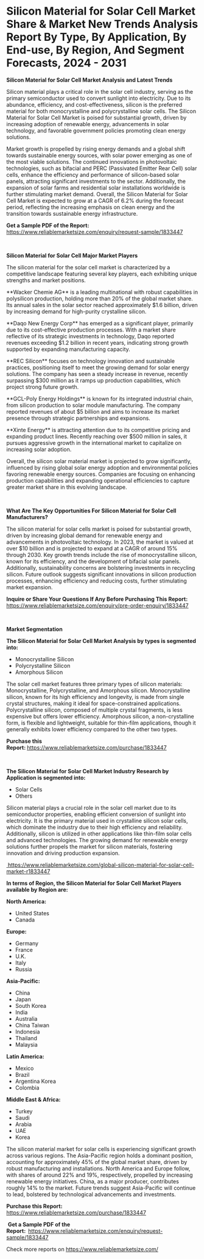 <p><h1>Silicon Material for Solar Cell Market Share & Market New Trends Analysis Report By Type, By Application, By End-use, By Region, And Segment Forecasts, 2024 - 2031</h1></p><p><strong>Silicon Material for Solar Cell Market Analysis and Latest Trends</strong></p>
<p><p>Silicon material plays a critical role in the solar cell industry, serving as the primary semiconductor used to convert sunlight into electricity. Due to its abundance, efficiency, and cost-effectiveness, silicon is the preferred material for both monocrystalline and polycrystalline solar cells. The Silicon Material for Solar Cell Market is poised for substantial growth, driven by increasing adoption of renewable energy, advancements in solar technology, and favorable government policies promoting clean energy solutions. </p><p>Market growth is propelled by rising energy demands and a global shift towards sustainable energy sources, with solar power emerging as one of the most viable solutions. The continued innovations in photovoltaic technologies, such as bifacial and PERC (Passivated Emitter Rear Cell) solar cells, enhance the efficiency and performance of silicon-based solar panels, attracting significant investments to the sector. Additionally, the expansion of solar farms and residential solar installations worldwide is further stimulating market demand. Overall, the Silicon Material for Solar Cell Market is expected to grow at a CAGR of 6.2% during the forecast period, reflecting the increasing emphasis on clean energy and the transition towards sustainable energy infrastructure.</p></p>
<p><strong>Get a Sample PDF of the Report:&nbsp;</strong> <a href="https://www.reliablemarketsize.com/enquiry/request-sample/1833447?utm_campaign=1939&utm_medium=2&utm_source=Github&utm_content=ia&utm_term=01012025&utm_id=silicon-material-for-solar-cell">https://www.reliablemarketsize.com/enquiry/request-sample/1833447</a></p>
<p>&nbsp;</p>
<p><strong>Silicon Material for Solar Cell Major Market Players</strong></p>
<p><p>The silicon material for the solar cell market is characterized by a competitive landscape featuring several key players, each exhibiting unique strengths and market positions. </p><p>**Wacker Chemie AG** is a leading multinational with robust capabilities in polysilicon production, holding more than 20% of the global market share. Its annual sales in the solar sector reached approximately $1.6 billion, driven by increasing demand for high-purity crystalline silicon.</p><p>**Daqo New Energy Corp** has emerged as a significant player, primarily due to its cost-effective production processes. With a market share reflective of its strategic investments in technology, Daqo reported revenues exceeding $1.2 billion in recent years, indicating strong growth supported by expanding manufacturing capacity.</p><p>**REC Silicon** focuses on technology innovation and sustainable practices, positioning itself to meet the growing demand for solar energy solutions. The company has seen a steady increase in revenue, recently surpassing $300 million as it ramps up production capabilities, which project strong future growth.</p><p>**GCL-Poly Energy Holdings** is known for its integrated industrial chain, from silicon production to solar module manufacturing. The company reported revenues of about $5 billion and aims to increase its market presence through strategic partnerships and expansions.</p><p>**Xinte Energy** is attracting attention due to its competitive pricing and expanding product lines. Recently reaching over $500 million in sales, it pursues aggressive growth in the international market to capitalize on increasing solar adoption.</p><p>Overall, the silicon solar material market is projected to grow significantly, influenced by rising global solar energy adoption and environmental policies favoring renewable energy sources. Companies are focusing on enhancing production capabilities and expanding operational efficiencies to capture greater market share in this evolving landscape.</p></p>
<p>&nbsp;</p>
<p><strong>What Are The Key Opportunities For Silicon Material for Solar Cell Manufacturers?</strong></p>
<p><p>The silicon material for solar cells market is poised for substantial growth, driven by increasing global demand for renewable energy and advancements in photovoltaic technology. In 2023, the market is valued at over $10 billion and is projected to expand at a CAGR of around 15% through 2030. Key growth trends include the rise of monocrystalline silicon, known for its efficiency, and the development of bifacial solar panels. Additionally, sustainability concerns are bolstering investments in recycling silicon. Future outlook suggests significant innovations in silicon production processes, enhancing efficiency and reducing costs, further stimulating market expansion.</p></p>
<p><strong>Inquire or Share Your Questions If Any Before Purchasing This Report:</strong> <a href="https://www.reliablemarketsize.com/enquiry/pre-order-enquiry/1833447?utm_campaign=1939&utm_medium=2&utm_source=Github&utm_content=ia&utm_term=01012025&utm_id=silicon-material-for-solar-cell">https://www.reliablemarketsize.com/enquiry/pre-order-enquiry/1833447</a></p>
<p>&nbsp;</p>
<p><strong>Market Segmentation</strong></p>
<p><strong>The Silicon Material for Solar Cell Market Analysis by types is segmented into:</strong></p>
<p><ul><li>Monocrystalline Silicon</li><li>Polycrystalline Silicon</li><li>Amorphous Silicon</li></ul></p>
<p><p>The solar cell market features three primary types of silicon materials: Monocrystalline, Polycrystalline, and Amorphous silicon. Monocrystalline silicon, known for its high efficiency and longevity, is made from single crystal structures, making it ideal for space-constrained applications. Polycrystalline silicon, composed of multiple crystal fragments, is less expensive but offers lower efficiency. Amorphous silicon, a non-crystalline form, is flexible and lightweight, suitable for thin-film applications, though it generally exhibits lower efficiency compared to the other two types.</p></p>
<p><strong>Purchase this Report:&nbsp;</strong><a href="https://www.reliablemarketsize.com/purchase/1833447?utm_campaign=1939&utm_medium=2&utm_source=Github&utm_content=ia&utm_term=01012025&utm_id=silicon-material-for-solar-cell">https://www.reliablemarketsize.com/purchase/1833447</a></p>
<p>&nbsp;</p>
<p><strong>The Silicon Material for Solar Cell Market Industry Research by Application is segmented into:</strong></p>
<p><ul><li>Solar Cells</li><li>Others</li></ul></p>
<p><p>Silicon material plays a crucial role in the solar cell market due to its semiconductor properties, enabling efficient conversion of sunlight into electricity. It is the primary material used in crystalline silicon solar cells, which dominate the industry due to their high efficiency and reliability. Additionally, silicon is utilized in other applications like thin-film solar cells and advanced technologies. The growing demand for renewable energy solutions further propels the market for silicon materials, fostering innovation and driving production expansion.</p></p>
<p><a href="https://www.reliablemarketsize.com/global-silicon-material-for-solar-cell-market-r1833447?utm_campaign=1939&utm_medium=2&utm_source=Github&utm_content=ia&utm_term=01012025&utm_id=silicon-material-for-solar-cell">&nbsp;https://www.reliablemarketsize.com/global-silicon-material-for-solar-cell-market-r1833447</a></p>
<p><strong>In terms of Region, the Silicon Material for Solar Cell Market Players available by Region are:</strong></p>
<p>
    <p> <strong> North America: </strong>
        <ul>
            <li>United States</li>
            <li>Canada</li>
        </ul>
        </p> 
    <p> <strong> Europe: </strong>
        <ul>
            <li>Germany</li>
            <li>France</li>
            <li>U.K.</li>
            <li>Italy</li>
            <li>Russia</li>
        </ul>
        </p> 
    <p> <strong> Asia-Pacific: </strong>
        <ul>
            <li>China</li>
            <li>Japan</li>
            <li>South Korea</li>
            <li>India</li>
            <li>Australia</li>
            <li>China Taiwan</li>
            <li>Indonesia</li>
            <li>Thailand</li>
            <li>Malaysia</li>
        </ul>
        </p> 
    <p> <strong> Latin America: </strong>
        <ul>
            <li>Mexico</li>
            <li>Brazil</li>
            <li>Argentina Korea</li>
            <li>Colombia</li>
        </ul>
        </p> 
    <p> <strong> Middle East & Africa: </strong>
        <ul>
            <li>Turkey</li>
            <li>Saudi</li>
            <li>Arabia</li>
            <li>UAE</li>
            <li>Korea</li>
        </ul>
    </p>
    </p>
<p><p>The silicon material market for solar cells is experiencing significant growth across various regions. The Asia-Pacific region holds a dominant position, accounting for approximately 45% of the global market share, driven by robust manufacturing and installations. North America and Europe follow, with shares of around 22% and 19%, respectively, propelled by increasing renewable energy initiatives. China, as a major producer, contributes roughly 14% to the market. Future trends suggest Asia-Pacific will continue to lead, bolstered by technological advancements and investments.</p></p>
<p><strong>Purchase this Report: </strong><a href="https://www.reliablemarketsize.com/purchase/1833447?utm_campaign=1939&utm_medium=2&utm_source=Github&utm_content=ia&utm_term=01012025&utm_id=silicon-material-for-solar-cell">https://www.reliablemarketsize.com/purchase/1833447</a></p>
<p>&nbsp;<strong>Get a Sample PDF of the Report:&nbsp;&nbsp;</strong><a href="https://www.reliablemarketsize.com/enquiry/request-sample/1833447?utm_campaign=1939&utm_medium=2&utm_source=Github&utm_content=ia&utm_term=01012025&utm_id=silicon-material-for-solar-cell">https://www.reliablemarketsize.com/enquiry/request-sample/1833447</a></p>
<p><strong></strong></p>
<p>Check more reports on <a href="https://www.reliablemarketsize.com/?utm_campaign=1939&utm_medium=2&utm_source=Github&utm_content=ia&utm_term=01012025&utm_id=silicon-material-for-solar-cell">https://www.reliablemarketsize.com/</a></p>